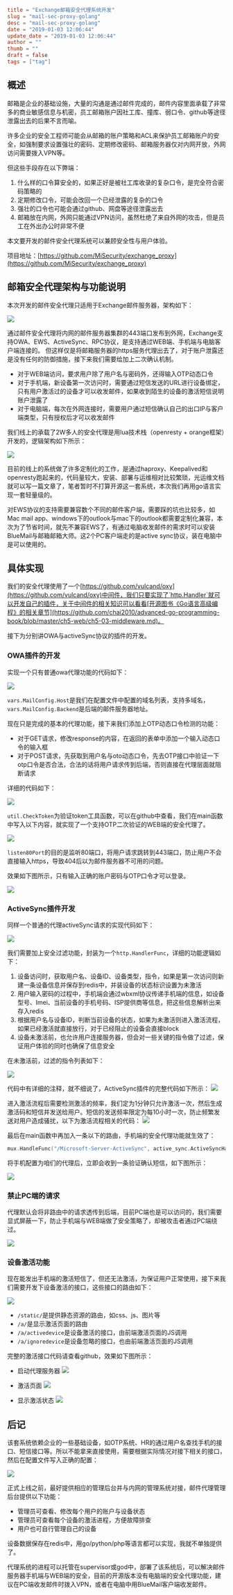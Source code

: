 ```toml
title = "Exchange邮箱安全代理系统开发"
slug = "mail-sec-proxy-golang"
desc = "mail-sec-proxy-golang"
date = "2019-01-03 12:06:44"
update_date = "2019-01-03 12:06:44"
author = ""
thumb = ""
draft = false
tags = ["tag"]
```

## 概述

邮箱是企业的基础设施，大量的沟通是通过邮件完成的，邮件内容里面承载了非常多的商业敏感信息与机密，员工邮箱账户因社工库、撞库、弱口令、github等途径泄露出去的后果不言而喻。

许多企业的安全工程师可能会从邮箱的账户策略和ACL来保护员工邮箱账户的安全，如强制要求设置强壮的密码、定期修改密码、邮箱服务器仅对内网开放，外网访问需要拨入VPN等。

但这些手段存在以下弊端：

1. 什么样的口令算安全的，如果正好是被社工库收录的复杂口令，是完全符合密码策略的
1. 定期修改口令，可能会改回一个已经泄露的复杂的口令
1. 强壮的口令也可能会通过github、网盘等途径泄露出去
1. 邮箱放在内网，外网只能通过VPN访问，虽然杜绝了来自外网的攻击，但是员工在外出办公时非常不便

本文要开发的邮件安全代理系统可以兼顾安全性与用户体验。

项目地址：[https://github.com/MiSecurity/exchange_proxy](https://github.com/MiSecurity/exchange_proxy)

## 邮箱安全代理架构与功能说明

本次开发的邮件安全代理只适用于Exchange邮件服务器，架构如下：

![](http://docs.xsec.io/images/mail_proxy/mail_proxy01.png)

通过邮件安全代理将内网的邮件服务器集群的443端口发布到外网，Exchange支持OWA、EWS、ActiveSync、RPC协议，是支持通过WEB端、手机端与电脑客户端连接的。
但这样仅是将邮箱服务器的https服务代理出去了，对于账户泄露还是没有任何的防御措施，接下来我们需要给加上二次确认机制。

- 对于WEB端访问，要求用户除了用户名与密码外，还得输入OTP动态口令
- 对于手机端，新设备第一次访问时，需要通过短信发送的URL进行设备绑定，只有用户激活过的设备才可以收发邮件，如果收到陌生的设备的激活短信说明账户泄露了
- 对于电脑端，每次在外网连接时，需要用户通过短信确认自己的出口IP与客户端类型，只有授权后才可以收发邮件

<!--more-->

我们线上的承载了2W多人的安全代理是用lua技术栈（openresty + orange框架）开发的，逻辑架构如下所示：

![](http://docs.xsec.io/images/mail_proxy/mail_proxy02.png)

目前的线上的系统做了许多定制化的工作，是通过haproxy、Keepalived和openresty跑起来的，代码量较大，安装、部署与运维相对比较繁琐，光运维文档就可以写一篇文章了，笔者暂时不打算开源这一套系统，本次我们再用go语言实现一套轻量级的。

对EWS协议的支持需要兼容数个不同的邮件客户端，需要踩的坑也比较多，如Mac mail app、windows下的outlook与mac下的outlook都需要定制化兼容，本次为了节省时间，就先不兼容EWS了，有通过电脑收发邮件的需求时可以安装BlueMail与邮箱邮箱大师。这2个PC客户端走的是active sync协议，装在电脑中是可以使用的。

## 具体实现
我们的安全代理使用了一个[https://github.com/vulcand/oxy](https://github.com/vulcand/oxy)中间件，我们只要实现了`http.Handler`就可以开发自己的插件，关于中间件的相关知识可以看看[开源图书《Go语言高级编程》的相关章节](https://github.com/chai2010/advanced-go-programming-book/blob/master/ch5-web/ch5-03-middleware.md)。

接下为分别讲OWA与activeSync协议的插件的开发。

### OWA插件的开发

实现一个只有普通owa代理功能的代码如下：

![](http://docs.xsec.io/images/mail_proxy/code001.png)

`vars.MailConfig.Host`是我们在配置文件中配置的域名列表，支持多域名，`vars.MailConfig.Backend`是后端的邮件服务器地址。

现在只是完成的基本的代理功能，接下来我们添加上OTP动态口令检测的功能：

- 对于GET请求，修改response的内容，在返回的表单中添加一个输入动态口令的输入框
- 对于POST请求，先获取到用户名与oto动态口令，先去OTP接口中验证一下otp口令是否合法，合法的话将用户请求传到后端，否则直接在代理层面就阻断请求

详细的代码如下：

![](http://docs.xsec.io/images/mail_proxy/code002.png)

`util.CheckToken`为验证token工具函数，可以在github中查看，我们在main函数中写入以下内容，就实现了一个支持OTP二次验证的WEB端的安全代理了。

![](http://docs.xsec.io/images/mail_proxy/code003.png)

`listen80Port`的目的是监听80端口，将用户请求跳转到443端口，防止用户不会直接输入https，导致404后以为邮件服务器不可用的问题。

效果如下图所示，只有输入正确的账户密码与OTP口令才可以登录。

![](http://docs.xsec.io/images/mail_proxy/mail_proxy03.png)

### ActiveSync插件开发

同样一个普通的代理activeSync请求的实现代码如下：

![](http://docs.xsec.io/images/mail_proxy/code004.png)

我们需要加上安全过滤功能，封装为一个`http.HandlerFunc`，详细的功能逻辑如下：

1. 设备访问时，获取用户名、设备ID、设备类型，指令，如果是第一次访问则新建一条设备信息并保存到redis中，并装设备的状态标识设置为未激活
2. 用户输入密码的过程中，手机端会通过wbxml协议传递手机端的信息，如设备型号、Imei、当前设备的手机号码、ISP提供商等信息，把这些信息解析出来存入redis
3. 根据用户名与设备ID，判断当前设备的状态，如果为未激活则进入激活流程，如果已经激活就直接放行，对于已经阻止的设备会直接block
4. 设备未激活前，也允许用户连接服务器，但会对一些关键的指令做了过滤，保证用户体验的同时也确保了信息安全

在未激活前，过滤的指令列表如下：

![](http://docs.xsec.io/images/mail_proxy/code005.png)

代码中有详细的注释，就不细说了，ActiveSync插件的完整代码如下所示：
![](http://docs.xsec.io/images/mail_proxy/code006.png)

进入激活流程后需要检测激活的频率，我们定为1分钟只允许激活一次，然后生成激活码和短信并发送给用户。短信的发送频率限定为每10小时一次，防止频繁发送对用户造成骚扰，以下为激活流程相关的代码：
![](http://docs.xsec.io/images/mail_proxy/code007.png)

最后在main函数中再加入一条以下的路由，手机端的安全代理功能就生效了：

```go
mux.HandleFunc("/Microsoft-Server-ActiveSync", active_sync.ActiveSyncHandler(active_sync.SyncRedirect))
```

将手机配置为咱们的代理后，立即会收到一条验证确认短信，如下图所示：

![](http://docs.xsec.io/images/mail_proxy/mail_proxy04.png)

### 禁止PC端的请求

代理默认会将非路由中的请求透传到后端，目前PC端也是可以访问的，我们需要显式屏蔽一下，防止手机端与WEB端做了安全策略了，却被攻击者通过PC端绕过。

![](http://docs.xsec.io/images/mail_proxy/code008.png)

### 设备激活功能
现在能发出手机端的激活短信了，但还无法激活，为保证用户正常使用，接下来我们需要开发下设备激活的接口，这些接口的路由如下：

![](http://docs.xsec.io/images/mail_proxy/code009.png)

- `/static/`是提供静态资源的路由，如css、js、图片等
- `/a/`是显示激活页面的路由
- `/a/activedevice`是设备激活的接口，由前端激活页面的JS调用
- `/a/ignoredevice`是设备忽略的接口，也由前端激活页面的JS调用

完整的激活接口代码请查看github，效果如下图所示：

- 启动代理服务器
![](http://docs.xsec.io/images/mail_proxy/mail_proxy041.png)

- 激活页面
![](http://docs.xsec.io/images/mail_proxy/mail_proxy05.png)

- 显示激活状态
![](http://docs.xsec.io/images/mail_proxy/mail_proxy06.png)

## 后记

该套系统依赖企业的一些基础设备，如OTP系统、HR的通过用户名查找手机的接口、短信接口等。所以不能拿来直接使用，需要根据实际情况对接下相关的接口，然后在配置文件写入正确的配置：

![](http://docs.xsec.io/images/mail_proxy/code010.png)

正式上线之前，最好提供相应的管理后台并与内网的管理系统对接，邮件代理管理后台提供以下功能：

- 管理员可查看、修改每个用户的账户与设备状态
- 管理员可查看每个设备的激活进程，方便故障排查
- 用户也可自行管理自己的设备

设备数据保存在redis中，用go/python/php等语言都可以实现，我就不单独提供了。

代理系统的进程可以托管在supervisor或god中，部署了该系统后，可以解决邮件服务器手机端与WEB端的安全，目前的开源版本没有电脑端的安全代理功能，建议在PC端收发邮件时拨入VPN，或者在电脑中用BlueMail客户端收发邮件。

